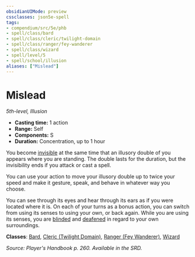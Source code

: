 ```yaml
---
obsidianUIMode: preview
cssclasses: json5e-spell
tags:
- compendium/src/5e/phb
- spell/class/bard
- spell/class/cleric/twilight-domain
- spell/class/ranger/fey-wanderer
- spell/class/wizard
- spell/level/5
- spell/school/illusion
aliases: ["Mislead"]
---
```

# Mislead
*5th-level, Illusion*  

- **Casting time:** 1 action
- **Range:** Self
- **Components:** S
- **Duration:** Concentration, up to 1 hour

You become [invisible](5E2014官方资源/规则/conditions.md#invisible) at the same time that an illusory double of you appears where you are standing. The double lasts for the duration, but the invisibility ends if you attack or cast a spell.

You can use your action to move your illusory double up to twice your speed and make it gesture, speak, and behave in whatever way you choose.

You can see through its eyes and hear through its ears as if you were located where it is. On each of your turns as a bonus action, you can switch from using its senses to using your own, or back again. While you are using its senses, you are [blinded](5E2014官方资源/规则/conditions.md#blinded) and [deafened](5E2014官方资源/规则/conditions.md#deafened) in regard to your own surroundings.

**Classes**: [Bard](5E2014官方资源/classes/bard.md), [Cleric (Twilight Domain)](5E2014官方资源/classes/cleric-twilight-domain-tce.md), [Ranger (Fey Wanderer)](5E2014官方资源/classes/ranger-fey-wanderer-tce.md), [Wizard](5E2014官方资源/classes/wizard.md)

*Source: Player's Handbook p. 260. Available in the SRD.*